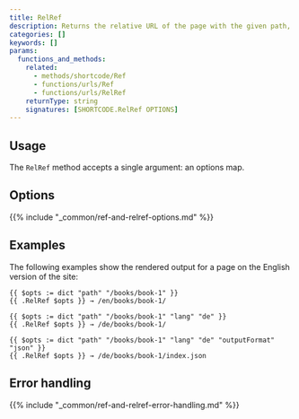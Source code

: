 ```yaml
---
title: RelRef
description: Returns the relative URL of the page with the given path, language, and output format.
categories: []
keywords: []
params:
  functions_and_methods:
    related:
      - methods/shortcode/Ref
      - functions/urls/Ref
      - functions/urls/RelRef
    returnType: string
    signatures: [SHORTCODE.RelRef OPTIONS]
---
```


## Usage

The `RelRef` method accepts a single argument: an options map.

## Options

{{% include "_common/ref-and-relref-options.md" %}}

## Examples

The following examples show the rendered output for a page on the English version of the site:

```go-html-template
{{ $opts := dict "path" "/books/book-1" }}
{{ .RelRef $opts }} → /en/books/book-1/

{{ $opts := dict "path" "/books/book-1" "lang" "de" }}
{{ .RelRef $opts }} → /de/books/book-1/

{{ $opts := dict "path" "/books/book-1" "lang" "de" "outputFormat" "json" }}
{{ .RelRef $opts }} → /de/books/book-1/index.json
```

## Error handling

{{% include "_common/ref-and-relref-error-handling.md" %}}
